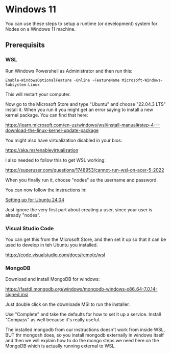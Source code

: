 # Windows 11

You can use these steps to setup a runtime (or development) system for Nodes on a Windows 11
machine.

## Prerequisits

### WSL

Run Windows Powershell as Administrator and then run this:

```
Enable-WindowsOptionalFeature -Online -FeatureName Microsoft-Windows-Subsystem-Linux
```

This will restart your computer.

Now go to the Microsoft Store and type "Ubuntu" and choose "22.04.3 LTS" install it. When you run it
you might get an error saying to install a new kernel package. You can find that here:

https://learn.microsoft.com/en-us/windows/wsl/install-manual#step-4---download-the-linux-kernel-update-package

You might also have virtualization disabled in your bios:

https://aka.ms/enablevirtualization

I also needed to follow this to get WSL working:

https://superuser.com/questions/1748953/cannot-run-wsl-on-acer-5-2022

When you finally run it, choose "nodes" as the username and password.

You can now follow the instructions in:

[Setting up for Ubuntu 24.04](../ubuntu/24.04/README.md)

Just ignore the very first part about creating a user, since your user is already "nodes".

### Visual Studio Code

You can get this from the Microsoft Store, and then set it up so that it can be used
to develop in teh Ubuntu you installed.

https://code.visualstudio.com/docs/remote/wsl

### MongoDB

Download and install MongoDB for windows:

https://fastdl.mongodb.org/windows/mongodb-windows-x86_64-7.0.14-signed.msi

Just double click on the downloade MSI to run the installer.

Use "Complete" and take the defaults for how to set it up a service. Install "Compass"
as well because it's really useful.

The installed mongodb from our instructions doesn't work from inside WSL, BUT 
thr mongosh does, so you install mongodb externally in windows itself and then we will 
explain how to do the mongo steps we need here on the MongoDB which is actually
running external to WSL.